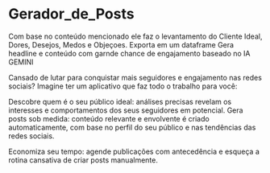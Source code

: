 # Gerador_de_Posts
Com base no conteúdo mencionado ele faz o levantamento do Cliente Ideal, Dores, Desejos, Medos e Objeçoes.
Exporta em um dataframe
Gera headline e conteúdo com garnde chance de engajamento baseado no IA GEMINI

Cansado de lutar para conquistar mais seguidores e engajamento nas redes sociais?
Imagine ter um aplicativo que faz todo o trabalho para você:

Descobre quem é o seu público ideal: análises precisas revelam os interesses e comportamentos dos seus seguidores em potencial.
Gera posts sob medida: conteúdo relevante e envolvente é criado automaticamente, com base no perfil do seu público e nas tendências das redes sociais.

Economiza seu tempo: agende publicações com antecedência e esqueça a rotina cansativa de criar posts manualmente.

